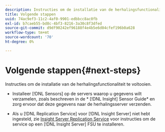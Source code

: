 ```yaml
---
description: Instructies om de installatie van de herhalingsfunctionaliteit te voltooien.
title: Volgende stappen
uuid: 74ac9ef3-11c2-4af0-9901-edbbcc8ac0fb
exl-id: b7caeb55-bd8c-4bf3-8216-3a30c8f3dfed
source-git-commit: d9df90242ef96188f4e4b5e6d04cfef196b0a628
workflow-type: tm+mt
source-wordcount: '70'
ht-degree: 0%

---
```


# Volgende stappen{#next-steps}

Instructies om de installatie van de herhalingsfunctionaliteit te voltooien.

* Installeer [!DNL Sensors] op de servers waarop u gegevens wilt verzamelen, zoals beschreven in de * [!DNL Insight] Sensor Guide* en zorg ervoor dat deze gegevens naar de herhalingsserver verzenden.

* Als u [!DNL Replication Service] voor [!DNL Insight Server] niet hebt ingesteld, zie [Insight Server Replication Service](../../../../home/c-inst-svr/c-ins-svr-rep-svc/c-ins-svr-rep-svc.md#concept-926e654e80d943a0b6ac44a82a510d92) voor instructies om de service op een [!DNL Insight Server] FSU te installeren.
